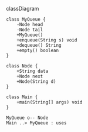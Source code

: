 
classDiagram

    class MyQueue {
        -Node head
        -Node tail
        +MyQueue()
        +enqueue(String s) void
        +dequeue() String
        +empty() boolean
    }

    class Node {
        +String data
        +Node next
        +Node(String d)
    }

    class Main {
        +main(String[] args) void
    }

    MyQueue o-- Node
    Main ..> MyQueue : uses
